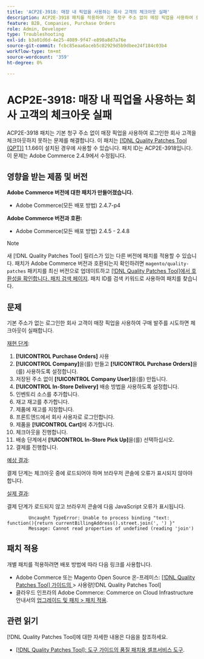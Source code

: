 ```yaml
---
title: 'ACP2E-3918: 매장 내 픽업을 사용하는 회사 고객의 체크아웃 실패'
description: ACP2E-3918 패치를 적용하여 기본 청구 주소 없이 매장 픽업을 사용하여 로그인한 회사 고객에 대한 체크아웃이 실패하는 Adobe Commerce 문제를 수정합니다.
feature: B2B, Companies, Purchase Orders
role: Admin, Developer
type: Troubleshooting
exl-id: b3a01d6d-4e25-4089-9f47-e898a8d7a76e
source-git-commit: fcbc85eaa6aceb5c02929d5b9dbee24f184c03b4
workflow-type: tm+mt
source-wordcount: '359'
ht-degree: 0%

---
```


# ACP2E-3918: 매장 내 픽업을 사용하는 회사 고객의 체크아웃 실패

ACP2E-3918 패치는 기본 청구 주소 없이 매장 픽업을 사용하여 로그인한 회사 고객을 체크아웃하지 못하는 문제를 해결합니다. 이 패치는 [[!DNL Quality Patches Tool (QPT)]](/help/tools/quality-patches-tool/quality-patches-tool-to-self-serve-quality-patches.md) 1.1.66이 설치된 경우에 사용할 수 있습니다. 패치 ID는 ACP2E-3918입니다. 이 문제는 Adobe Commerce 2.4.9에서 수정됩니다.

## 영향을 받는 제품 및 버전

**Adobe Commerce 버전에 대한 패치가 만들어졌습니다.**

* Adobe Commerce(모든 배포 방법) 2.4.7-p4

**Adobe Commerce 버전과 호환:**

* Adobe Commerce(모든 배포 방법) 2.4.5 - 2.4.8

>[!NOTE]
>
>새 [!DNL Quality Patches Tool] 릴리스가 있는 다른 버전에 패치를 적용할 수 있습니다. 패치가 Adobe Commerce 버전과 호환되는지 확인하려면 `magento/quality-patches` 패키지를 최신 버전으로 업데이트하고 [[!DNL Quality Patches Tool]에서 호환성을 확인합니다. 패치 검색 페이지](https://experienceleague.adobe.com/tools/commerce-quality-patches/index.html?lang=ko). 패치 ID를 검색 키워드로 사용하여 패치를 찾습니다.

## 문제

기본 주소가 없는 로그인한 회사 고객이 매장 픽업을 사용하여 구매 발주를 시도하면 체크아웃이 실패합니다.

<u>재현 단계</u>:

1. **[!UICONTROL Purchase Orders]** 사용
1. **[!UICONTROL Company]**&#x200B;을(를) 만들고 **[!UICONTROL Purchase Orders]**&#x200B;을(를) 사용하도록 설정합니다.
1. 저장된 주소 없이 **[!UICONTROL Company User]**&#x200B;을(를) 만듭니다.
1. **[!UICONTROL In-Store Delivery]** 배송 방법을 사용하도록 설정합니다.
1. 인벤토리 소스를 추가합니다.
1. 재고 재고를 추가합니다.
1. 제품에 재고를 지정합니다.
1. 프론트엔드에서 회사 사용자로 로그인합니다.
1. 제품을 **[!UICONTROL Cart]**&#x200B;에 추가합니다.
1. 체크아웃을 진행합니다.
1. 배송 단계에서 **[!UICONTROL In-Store Pick Up]**&#x200B;을(를) 선택하십시오.
1. 결제를 진행합니다.

<u>예상 결과</u>:

결제 단계는 체크아웃 중에 로드되어야 하며 브라우저 콘솔에 오류가 표시되지 않아야 합니다.

<u>실제 결과</u>:

결제 단계가 로드되지 않고 브라우저 콘솔에 다음 JavaScript 오류가 표시됩니다.

```
        Uncaught TypeError: Unable to process binding "text: function(){return currentBillingAddress().street.join(', ') }"
        Message: Cannot read properties of undefined (reading 'join')
```

## 패치 적용

개별 패치를 적용하려면 배포 방법에 따라 다음 링크를 사용합니다.

* Adobe Commerce 또는 Magento Open Source 온-프레미스: [[!DNL Quality Patches Tool]  가이드의 ](/help/tools/quality-patches-tool/usage.md)> 사용량[!DNL Quality Patches Tool]
* 클라우드 인프라의 Adobe Commerce: Commerce on Cloud Infrastructure 안내서의 [업그레이드 및 패치 > 패치 적용](https://experienceleague.adobe.com/docs/commerce-cloud-service/user-guide/develop/upgrade/apply-patches.html?lang=ko).

## 관련 읽기

[!DNL Quality Patches Tool]에 대한 자세한 내용은 다음을 참조하세요.

* [[!DNL Quality Patches Tool]: 도구 가이드의 품질 패치용 셀프서비스 도구](/help/tools/quality-patches-tool/quality-patches-tool-to-self-serve-quality-patches.md).

